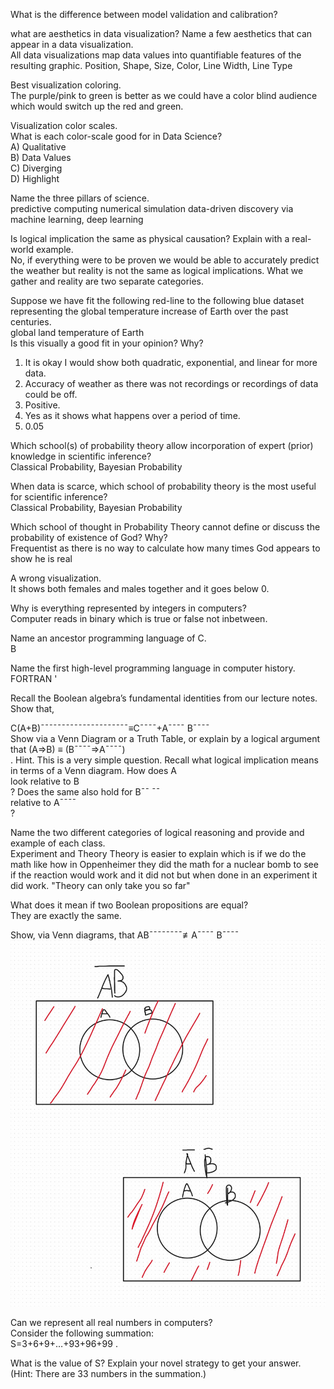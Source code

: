 What is the difference between model validation and calibration?  


what are aesthetics in data visualization? Name a few aesthetics that can appear in a data visualization.  
  All data visualizations map data values into quantifiable features of the resulting graphic.
Position, Shape, Size, Color, Line Width, Line Type  


Best visualization coloring.  
  The purple/pink to green is better as we could have a color blind audience which would switch up the red and green.  


Visualization color scales.  
What is each color-scale good for in Data Science?  
 A) Qualitative   
 B) Data Values    
 C) Diverging  
 D) Highlight  
 
Name the three pillars of science.  
  predictive computing numerical simulation data-driven discovery via machine learning, deep learning  
  
Is logical implication the same as physical causation? Explain with a real-world example.  
  No, if everything were to be proven we would be able to accurately predict the weather but reality is not the same as logical implications. What we gather and reality are two separate categories.  

  Suppose we have fit the following red-line to the following blue dataset representing the global temperature increase of Earth over the past centuries.  
global land temperature of Earth  
Is this visually a good fit in your opinion? Why?  
  1. It is okay I would show both quadratic, exponential, and linear for more data.  
  2. Accuracy of weather as there was not recordings or recordings of data could be off.  
  3. Positive.  
  4. Yes as it shows what happens over a period of time.  
  5.  0.05  
  
  
Which school(s) of probability theory allow incorporation of expert (prior) knowledge in scientific inference?  
  Classical Probability, Bayesian Probability   
  
When data is scarce, which school of probability theory is the most useful for scientific inference?  
  Classical Probability, Bayesian Probability  
  
Which school of thought in Probability Theory cannot define or discuss the probability of existence of God? Why?  
  Frequentist as there is no way to calculate how many times God appears to show he is real  
    
A wrong visualization.  
  It shows both females and males together and it goes below 0.
  
Why is everything represented by integers in computers?  
  Computer reads in binary which is true or false not inbetween.  
  
Name an ancestor programming language of C.   
B  
  
Name the first high-level programming language in computer history.  
  FORTRAN  '
  
Recall the Boolean algebra’s fundamental identities from our lecture notes. Show that,
  
C(A+B)¯¯¯¯¯¯¯¯¯¯¯¯¯¯¯¯¯¯¯¯¯≡C¯¯¯¯+A¯¯¯¯ B¯¯¯¯  
Show via a Venn Diagram or a Truth Table, or explain by a logical argument that (A⇒B) ≡ (B¯¯¯¯⇒A¯¯¯¯)  
. Hint. This is a very simple question. Recall what logical implication means in terms of a Venn diagram. How does A  
 look relative to B  
? Does the same also hold for B¯¯ ¯¯  
 relative to A¯¯¯¯  
?

Name the two different categories of logical reasoning and provide and example of each class.  
 Experiment and Theory Theory is easier to explain which is if we do the math like how in Oppenheimer they did the math for a nuclear bomb to see if the reaction would work and it did not but when done in an experiment it did work. "Theory can only take you so far"  

  
What does it mean if two Boolean propositions are equal?  
They are exactly the same.  

  
Show, via Venn diagrams, that AB¯¯¯¯¯¯¯¯≢A¯¯¯¯ B¯¯¯¯  
![FINALEX.jpg](FINALEX.jpg)

Can we represent all real numbers in computers?  
Consider the following summation:  
S=3+6+9+…+93+96+99 .  

What is the value of S? Explain your novel strategy to get your answer.
(Hint: There are 33
 numbers in the summation.)  

































































